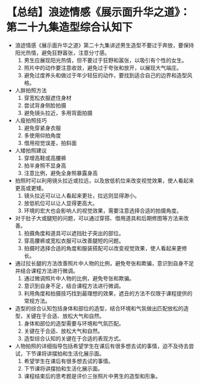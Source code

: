 # 【总结】浪迹情感《展示面升华之道》：第二十九集造型综合认知下

-   浪迹情感《展示面升华之道》第二十九集讲述男生造型不要过于奔放，要保持阳光热情，避免狂野嚣张，注意分寸感。
    1.  男生应展现阳光热情，但不要过于狂野和嚣张，以吸引有个性的女生。
    2.  照片中的动作要注意收敛，避免过于夸张和放开，以展现大气端庄。
    3.  避免过度养头和做过于年少轻狂的动作，要找到适合自己的边界和造型风格。
-   人胖拍照方法
    1.  穿宽松衣服遮住身材
    2.  尝试背身侧脸拍摄
    3.  避免镜头拉近，多用背面拍摄
-   人瘦拍照技巧
    1.  避免穿紧身衣服
    2.  多使用仰拍角度
    3.  借用视觉误差，拍斜面
-   人矮拍照建议
    1.  穿增高鞋或高腰裤
    2.  拍半身照不显身高
    3.  注意比例，避免全身照暴露身高
-   拍照时可以利用镜头拉近或拉远，以及放低机位来改变视觉效果，使人看起来更高或更矮。
    1.  镜头拉近可以让人看起来更壮，拉远则显得渺小。
    2.  放低机位可以让人显得更高大。
    3.  环境的宏大也会影响人的视觉效果，需要注意选择合适的拍摄角度。
-   对于肚子大或腿短的问题，可以通过穿搭、借用道具和后期修图等方法来改善。
    1.  拍摄角度和道具可以遮挡肚子突出的部位。
    2.  穿高腰裤或宽松衣服可以改善腿短的问题。
    3.  拍摄时选择合适的角度和服装搭配可以改变视觉效果，使人看起来更修长。
-   通过拉长腿的方法改善照片中人物的比例，避免夸张和欺骗，意识到自身不足并结合课程方法进行微调。
    1.  通过微调照片中人物的比例，避免夸张和欺骗。
    2.  意识到自身不足，结合课程方法进行微调。
    3.  利用角度和拍摄技巧找到最理想的效果，遮丑的方法不仅限于课程提供的常规方法。
-   造型的综合认知包括身体和部位的造型，结合环境和气氛做出匹配放松的造型，关键在于合适、放松大气和自然。
    1.  身体和部位的造型需要与环境和气氛匹配。
    2.  关键在于合适、放松大气和自然。
    3.  造型综合认知的关键在于合适的表现方式。
-   人物拍照的详细指导包括希望学生在课后有很多想去试的事情，迫不及待去尝试，下节课将讲摆拍和生活化展示面。
    1.  希望学生在课后有很多想去试的事情。
    2.  下节课将讲摆拍和生活化展示面。
    3.  课程结束后的思考题是评价三张照片中男生的造型和形象。